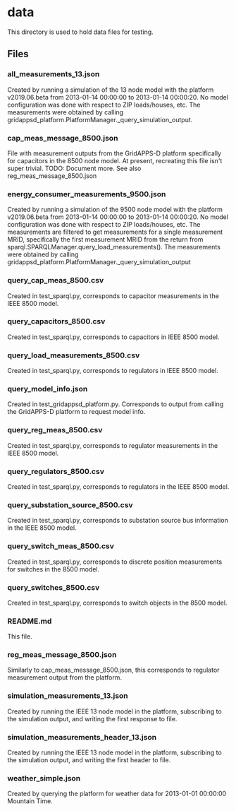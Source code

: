 # data
This directory is used to hold data files for testing.

## Files

### all_measurements_13.json
Created by running a simulation of the 13 node model with the platform
v2019.06.beta from 2013-01-14 00:00:00 to 2013-01-14 00:00:20. No model
configuration was done with respect to ZIP loads/houses, etc. The
measurements were obtained by calling
gridappsd_platform.PlatformManager._query_simulation_output.

### cap_meas_message_8500.json
File with measurement outputs from the GridAPPS-D platform specifically
for capacitors in the 8500 node model. At present, recreating this file
isn't super trivial. TODO: Document more. See also
reg_meas_message_8500.json

### energy_consumer_measurements_9500.json
Created by running a simulation of the 9500 node model with the platform
v2019.06.beta from 2013-01-14 00:00:00 to 2013-01-14 00:00:20. No model
configuration was done with respect to ZIP loads/houses, etc. The 
measurements are filtered to get measurements for a single measurement
MRID, specifically the first measurement MRID from the return from
sparql.SPARQLManager.query_load_measurements(). The measurements were
obtained by calling
gridappsd_platform.PlatformManager._query_simulation_output

### query_cap_meas_8500.csv
Created in test_sparql.py, corresponds to capacitor measurements in 
the IEEE 8500 model.

### query_capacitors_8500.csv
Created in test_sparql.py, corresponds to capacitors in IEEE 8500 model.

### query_load_measurements_8500.csv
Created in test_sparql.py, corresponds to regulators in IEEE 8500 model.

### query_model_info.json
Created in test_gridappsd_platform.py. Corresponds to output from 
calling the GridAPPS-D platform to request model info.

### query_reg_meas_8500.csv
Created in test_sparql.py, corresponds to regulator measurements in the
IEEE 8500 model.

### query_regulators_8500.csv
Created in test_sparql.py, corresponds to regulators in the IEEE 8500
model.

### query_substation_source_8500.csv
Created in test_sparql.py, corresponds to substation source bus
information in the IEEE 8500 model.

### query_switch_meas_8500.csv
Created in test_sparql.py, corresponds to discrete position measurements
for switches in the 8500 model.

### query_switches_8500.csv
Created in test_sparql.py, corresponds to switch objects in the 8500 
model.

### README.md
This file.

### reg_meas_message_8500.json
Similarly to cap_meas_message_8500.json, this corresponds to regulator
measurement output from the platform.

### simulation_measurements_13.json
Created by running the IEEE 13 node model in the platform, subscribing 
to the simulation output, and writing the first response to file.

### simulation_measurements_header_13.json
Created by running the IEEE 13 node model in the platform, subscribing
to the simulation output, and writing the first header to file.

### weather_simple.json
Created by querying the platform for weather data for
2013-01-01 00:00:00 Mountain Time.
